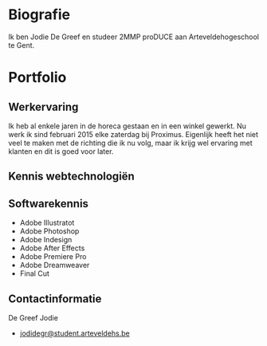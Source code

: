 Biografie
======

Ik ben Jodie De Greef en studeer 2MMP proDUCE aan Arteveldehogeschool te Gent. 

Portfolio
=======

Werkervaring 
-----

Ik heb al enkele jaren in de horeca gestaan en in een winkel gewerkt. Nu werk ik sind februari 2015 elke zaterdag bij Proximus. Eigenlijk heeft het niet veel te maken met de richting die ik nu volg, maar ik krijg wel ervaring met klanten en dit is goed voor later. 


Kennis webtechnologiën 
-----



Softwarekennis
-----

* Adobe Illustratot
* Adobe Photoshop
* Adobe Indesign
* Adobe After Effects
* Adobe Premiere Pro
* Adobe Dreamweaver
* Final Cut 


Contactinformatie
------

De Greef Jodie 
* jodidegr@student.arteveldehs.be
